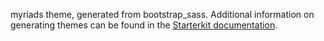 myriads theme, generated from bootstrap_sass. Additional information on generating themes can be found in the [Starterkit documentation](https://www.drupal.org/docs/core-modules-and-themes/core-themes/starterkit-theme).